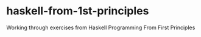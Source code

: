 # haskell-from-1st-principles
Working through exercises from Haskell Programming From First Principles
